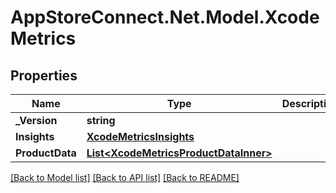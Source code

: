 # AppStoreConnect.Net.Model.XcodeMetrics

## Properties

Name | Type | Description | Notes
------------ | ------------- | ------------- | -------------
**_Version** | **string** |  | [optional] 
**Insights** | [**XcodeMetricsInsights**](XcodeMetricsInsights.md) |  | [optional] 
**ProductData** | [**List&lt;XcodeMetricsProductDataInner&gt;**](XcodeMetricsProductDataInner.md) |  | [optional] 

[[Back to Model list]](../README.md#documentation-for-models) [[Back to API list]](../README.md#documentation-for-api-endpoints) [[Back to README]](../README.md)

